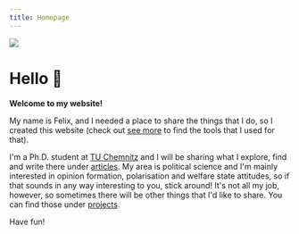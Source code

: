 ```yaml
---
title: Homepage
---
```

![](/images/profile_pic.png)

# Hello 👋

**Welcome to my website!**

My name is Felix, and I needed a place to share the things that I do, so I created this website (check out [see more](/stack) to find the tools that I used for that). 

I'm a Ph.D. student at [TU Chemnitz](https://www.tu-chemnitz.de/phil/politik/pf/professur/mitarbeiter.php.en) and I will be sharing what I explore, find and write there under [articles](/articles). My area is political science and I'm mainly interested in opinion formation, polarisation and welfare state attitudes, so if that sounds in any way interesting to you, stick around! 
It's not all my job, however, so sometimes there will be other things that I'd like to share. You can find those under [projects](/projects).

Have fun!